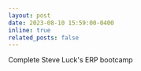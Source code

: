 ```yaml
---
layout: post
date: 2023-08-10 15:59:00-0400
inline: true
related_posts: false
---
```


Complete Steve Luck's ERP bootcamp
